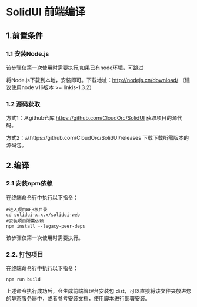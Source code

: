 # SolidUI 前端编译

## 1.前置条件

### 1.1 安装Node.js

该步骤仅第一次使用时需要执行,如果已有node环境，可跳过

将Node.js下载到本地，安装即可。下载地址：http://nodejs.cn/download/ （建议使用node v16版本 >= linkis-1.3.2）

### 1.2 源码获取

方式1：从github仓库 https://github.com/CloudOrc/SolidUI 获取项目的源代码。

方式2：从https://github.com/CloudOrc/SolidUI/releases 下载下载所需版本的源码包。


## 2.编译

### 2.1 安装npm依赖

在终端命令行中执行以下指令：

```shell script
#进入项目WEB根目录
cd solidui-x.x.x/solidui-web
#安装项目所需依赖
npm install --legacy-peer-deps 
```
该步骤仅第一次使用时需要执行。

### 2.2. 打包项目

在终端命令行中执行以下指令：

```shell script
npm run build
```

上述命令执行成功后，会生成前端管理台安装包 dist，可以直接将该文件夹放进您的静态服务器中，或者参考安装文档，使用脚本进行部署安装。